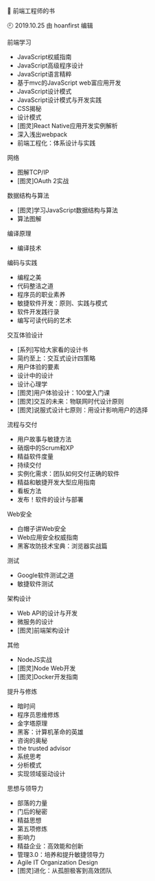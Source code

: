 🐾 前端工程师的书

🕘 2019.10.25 由 hoanfirst 编辑

前端学习

- JavaScript权威指南
- JavaScript高级程序设计
- JavaScript语言精粹
- 基于mvc的JavaScript web富应用开发
- JavaScript设计模式
- JavaScript设计模式与开发实践
- CSS揭秘
- 设计模式
- \[图灵\]React Native应用开发实例解析
- 深入浅出webpack
- 前端工程化：体系设计与实践

网络

- 图解TCP/IP
- \[图灵\]OAuth 2实战

数据结构与算法

- \[图灵\]学习JavaScript数据结构与算法
- 算法图解

编译原理

- 编译技术

编码与实践

- 编程之美
- 代码整洁之道
- 程序员的职业素养
- 敏捷软件开发：原则、实践与模式
- 软件开发践行录
- 编写可读代码的艺术

交互体验设计

- \[系列\]写给大家看的设计书
- 简约至上：交互式设计四策略
- 用户体验的要素
- 设计中的设计
- 设计心理学
- \[图灵\]用户体验设计：100堂入门课
- \[图灵\]交互的未来：物联网时代设计原则
- \[图灵\]说服式设计七原则：用设计影响用户的选择

流程与交付

- 用户故事与敏捷方法
- 硝烟中的Scrum和XP
- 精益软件度量
- 持续交付
- 实例化需求：团队如何交付正确的软件
- 精益和敏捷开发大型应用指南
- 看板方法
- 发布！软件的设计与部署

Web安全

- 白帽子讲Web安全
- Web应用安全权威指南
- 黑客攻防技术宝典：浏览器实战篇

测试

- Google软件测试之道
- 敏捷软件测试

架构设计

- Web API的设计与开发
- 微服务的设计
- \[图灵\]前端架构设计

其他

- NodeJS实战
- \[图灵\]Node Web开发
- \[图灵\]Docker开发指南

提升与修炼

- 暗时间
- 程序员思维修炼
- 金字塔原理
- 黑客：计算机革命的英雄
- 咨询的奥秘
- the trusted advisor
- 系统思考
- 分析模式
- 实现领域驱动设计

思想与领导力

- 部落的力量
- 门后的秘密
- 精益思想
- 第五项修炼
- 影响力
- 精益企业：高效能和创新
- 管理3.0：培养和提升敏捷领导力
- Agile IT Organization Design
- \[图灵\]进化：从孤胆极客到高效团队
